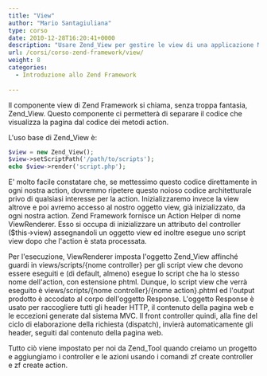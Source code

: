 ```yaml
---
title: "View"
author: "Mario Santagiuliana"
type: corso
date: 2010-12-28T16:20:41+0000
description: "Usare Zend_View per gestire le view di una applicazione MVC con lo Zend Framework"
url: /corsi/corso-zend-framework/view/
weight: 8
categories:
  - Introduzione allo Zend Framework
  
---
```

Il componente view di Zend Framework si chiama, senza troppa fantasia, Zend\_View. Questo componente ci permetterà di separare il codice che visualizza la pagina dal codice dei metodi action.

L'uso base di Zend\_View è:

 ```php
$view = new Zend_View();
$view->setScriptPath('/path/to/scripts');
echo $view->render('script.php');
```

E' molto facile constatare che, se mettessimo questo codice direttamente in ogni nostra action, dovremmo ripetere questo noioso codice architetturale privo di qualsiasi interesse per la action. Inizializzaremo invece la view altrove e poi avremo accesso al nostro oggetto view, già inizializzato, da ogni nostra action. Zend Framework fornisce un Action Helper di nome ViewRenderer. Esso si occupa di inizializzare un attributo del controller ($this-&gt;view) assegnandoli un oggetto view ed inoltre esegue uno script view dopo che l'action è stata processata.

Per l'esecuzione, ViewRenderer imposta l'oggetto Zend\_View affinché guardi in views/scripts/{nome controller} per gli script view che devono essere eseguiti e (di default, almeno) esegue lo script che ha lo stesso nome dell'action, con estensione phtml. Dunque, lo script view che verrà eseguito è views/scripts/{nome controller}/{nome action}.phtml ed l'output prodotto è accodato al corpo dell'oggetto Response. L'oggetto Response è usato per raccogliere tutti gli header HTTP, il contenuto della pagina web e le eccezioni generate dal sistema MVC. Il front controller quindi, alla fine del ciclo di elaborazione della richiesta (dispatch), invierà automaticamente gli header, seguiti dal contenuto della pagina web.

Tutto ciò viene impostato per noi da Zend\_Tool quando creiamo un progetto e aggiungiamo i controller e le azioni usando i comandi zf create controller e zf create action.